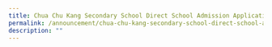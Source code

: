 ```yaml
---
title: Chua Chu Kang Secondary School Direct School Admission Application 2022
permalink: /announcement/chua-chu-kang-secondary-school-direct-school-admission-application-2022/
description: ""
---
```

